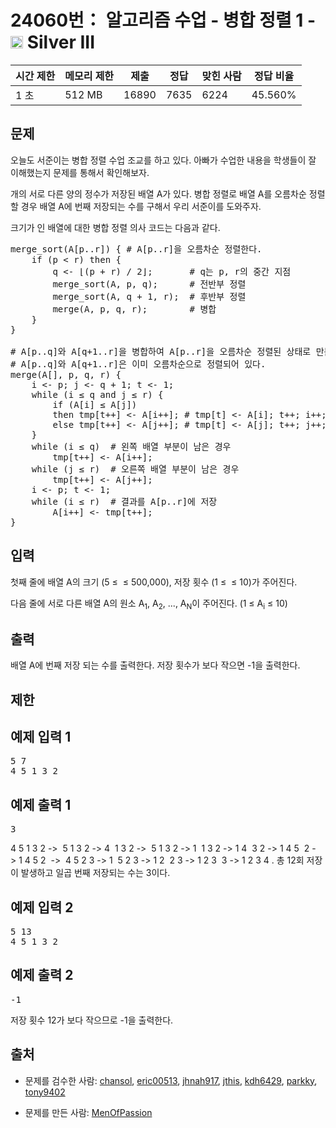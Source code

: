 # 24060번： 알고리즘 수업 - 병합 정렬 1 - <img src="https://static.solved.ac/tier_small/8.svg" style="height:20px" /> Silver III



| 시간 제한 | 메모리 제한 | 제출 | 정답 | 맞힌 사람 | 정답 비율 |
| --- | --- | --- | --- | --- | --- |
| 1 초 | 512 MB | 16890 | 7635 | 6224 | 45.560% |
## 문제

오늘도 서준이는 병합 정렬 수업 조교를 하고 있다. 아빠가 수업한 내용을 학생들이 잘 이해했는지 문제를 통해서 확인해보자.

개의 서로 다른 양의 정수가 저장된 배열 A가 있다. 병합 정렬로 배열 A를 오름차순 정렬할 경우 배열 A에 번째 저장되는 수를 구해서 우리 서준이를 도와주자.

크기가 인 배열에 대한 병합 정렬 의사 코드는 다음과 같다.

<pre>merge_sort(A[p..r]) { # A[p..r]을 오름차순 정렬한다.
    if (p &lt; r) then {
        q &lt;- ⌊(p + r) / 2⌋;       # q는 p, r의 중간 지점
&nbsp;       merge_sort(A, p, q);      # 전반부 정렬
&nbsp;       merge_sort(A, q + 1, r);  # 후반부 정렬
&nbsp;       merge(A, p, q, r);        # 병합
&nbsp;   }
}

# A[p..q]와 A[q+1..r]을 병합하여 A[p..r]을 오름차순 정렬된 상태로 만든다.
# A[p..q]와 A[q+1..r]은 이미 오름차순으로 정렬되어 있다.
merge(A[], p, q, r) {
    i &lt;- p; j &lt;- q + 1; t &lt;- 1;
    while (i ≤ q and j ≤ r) {
        if (A[i] ≤ A[j])
&nbsp;       then tmp[t++] &lt;- A[i++]; # tmp[t] &lt;- A[i]; t++; i++;
&nbsp;       else tmp[t++] &lt;- A[j++]; # tmp[t] &lt;- A[j]; t++; j++;
&nbsp;   }
    while (i ≤ q)  # 왼쪽 배열 부분이 남은 경우
&nbsp;       tmp[t++] &lt;- A[i++];
&nbsp;   while (j ≤ r)  # 오른쪽 배열 부분이 남은 경우
&nbsp;       tmp[t++] &lt;- A[j++];
&nbsp;   i &lt;- p; t &lt;- 1;
&nbsp;   while (i ≤ r)  # 결과를 A[p..r]에 저장
&nbsp;       A[i++] &lt;- tmp[t++]; 
}</pre>
## 입력

첫째 줄에 배열 A의 크기 (5 ≤  ≤ 500,000), 저장 횟수 (1 ≤  ≤ 10)가 주어진다.

다음 줄에 서로 다른 배열 A의 원소 A<sub>1</sub>, A<sub>2</sub>, ..., A<sub>N</sub>이 주어진다. (1 ≤ A<sub>i</sub> ≤ 10)

## 출력

배열 A에 번째 저장 되는 수를 출력한다. 저장 횟수가 보다 작으면 -1을 출력한다.

## 제한

## 예제 입력 1

<pre>5 7
4 5 1 3 2
</pre>
## 예제 출력 1

<pre>3
</pre>
4 5 1 3 2 ->  5 1 3 2 -> 4  1 3 2 ->  5 1 3 2 -> 1  1 3 2 -> 1 4  3 2 -> 1 4 5  2 -> 1 4 5 2  ->  4 5 2 3 -> 1  5 2 3 -> 1 2  2 3 -> 1 2 3  3 -> 1 2 3 4 . 총 12회 저장이 발생하고 일곱 번째 저장되는 수는 3이다.

## 예제 입력 2

<pre>5 13
4 5 1 3 2
</pre>
## 예제 출력 2

<pre>-1
</pre>
저장 횟수 12가 보다 작으므로 -1을 출력한다.

## 출처

- 문제를 검수한 사람: [chansol](/user/chansol), [eric00513](/user/eric00513), [jhnah917](/user/jhnah917), [jthis](/user/jthis), [kdh6429](/user/kdh6429), [parkky](/user/parkky), [tony9402](/user/tony9402)

- 문제를 만든 사람: [MenOfPassion](/user/MenOfPassion)